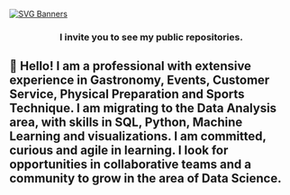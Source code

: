 [![SVG Banners](https://svg-banners.vercel.app/api?type=typeWriter&text1=Hi%20%F0%9F%91%8B,%20I%27m%20Ester,%20welcome%20to%20my%20hacker%20space&height=100&width=1000)](https://github.com/EsterSaravia)

<h3 align="center">I invite you to see my public repositories.</h3>

<h2 align="left">👋 Hello! I am a professional with extensive experience in Gastronomy, Events, Customer Service, Physical Preparation and Sports Technique. I am migrating to the Data Analysis area, with skills in SQL, Python, Machine Learning and visualizations. I am committed, curious and agile in learning. I look for opportunities in collaborative teams and a community to grow in the area of ​​Data Science.</h2>



